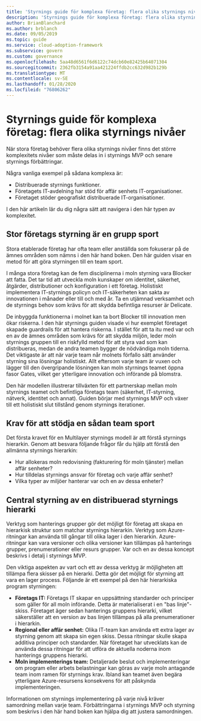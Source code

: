 ```yaml
---
title: 'Styrnings guide för komplexa företag: flera olika styrnings nivåer'
description: 'Styrnings guide för komplexa företag: flera olika styrnings nivåer'
author: BrianBlanchard
ms.author: brblanch
ms.date: 09/05/2019
ms.topic: guide
ms.service: cloud-adoption-framework
ms.subservice: govern
ms.custom: governance
ms.openlocfilehash: 5aa48d6561f6d6122c74dcb60e82425b64071304
ms.sourcegitcommit: 2362fb3154a91aa421224ffdb2cc632d982b129b
ms.translationtype: MT
ms.contentlocale: sv-SE
ms.lasthandoff: 01/28/2020
ms.locfileid: "76806262"
---
```

# <a name="governance-guide-for-complex-enterprises-multiple-layers-of-governance"></a>Styrnings guide för komplexa företag: flera olika styrnings nivåer

När stora företag behöver flera olika styrnings nivåer finns det större komplexitets nivåer som måste delas in i styrnings MVP och senare styrnings förbättringar.

Några vanliga exempel på sådana komplexa är:

- Distribuerade styrnings funktioner.
- Företagets IT-avdelning har stöd för affär senhets IT-organisationer.
- Företaget stöder geografiskt distribuerade IT-organisationer.

I den här artikeln lär du dig några sätt att navigera i den här typen av komplexitet.

## <a name="large-enterprise-governance-is-a-team-sport"></a>Stor företags styrning är en grupp sport

Stora etablerade företag har ofta team eller anställda som fokuserar på de ämnes områden som nämns i den här hand boken. Den här guiden visar en metod för att göra styrningen till en team sport.

I många stora företag kan de fem disciplinerna i moln styrning vara Blocker att fatta. Det tar tid att utveckla moln kunskaper om identitet, säkerhet, åtgärder, distributioner och konfiguration i ett företag. Holistiskt implementera IT-styrnings policyn och IT-säkerheten kan sakta av innovationen i månader eller till och med år. Ta en utjämnad verksamhet och de styrnings behov som krävs för att skydda befintliga resurser är Delicate.

De inbyggda funktionerna i molnet kan ta bort Blocker till innovation men ökar riskerna. I den här styrnings guiden visade vi hur exemplet företaget skapade guardrails för att hantera riskerna. I stället för att ta itu med var och en av de ämnes områden som krävs för att skydda miljön, leder moln styrnings gruppen till en riskfylld metod för att styra vad som kan distribueras, medan de andra teamen bygger de nödvändiga moln tiderna. Det viktigaste är att när varje team når molnets förfallo sätt använder styrning sina lösningar holistiskt. Allt eftersom varje team är vuxen och lägger till den övergripande lösningen kan moln styrnings teamet öppna fasor Gates, vilket ger ytterligare innovation och införande på blomstra.

Den här modellen illustrerar tillväxten för ett partnerskap mellan moln styrnings teamet och befintliga företags team (säkerhet, IT-styrning, nätverk, identitet och annat). Guiden börjar med styrnings MVP och växer till ett holistiskt slut tillstånd genom styrnings iterationer.

## <a name="requirements-to-supporting-such-a-team-sport"></a>Krav för att stödja en sådan team sport

Det första kravet för en Multilayer styrnings modell är att förstå styrnings hierarkin. Genom att besvara följande frågor får du hjälp att förstå den allmänna styrnings hierarkin:

- Hur allokeras moln redovisning (fakturering för moln tjänster) mellan affär senheter?
- Hur tilldelas styrnings ansvar för företag och varje affär senhet?
- Vilka typer av miljöer hanterar var och en av dessa enheter?

## <a name="central-governance-of-a-distributed-governance-hierarchy"></a>Central styrning av en distribuerad styrnings hierarki

Verktyg som hanterings grupper gör det möjligt för företag att skapa en hierarkisk struktur som matchar styrnings hierarkin. Verktyg som Azure-ritningar kan använda till gångar till olika lager i den hierarkin. Azure-ritningar kan vara versioner och olika versioner kan tillämpas på hanterings grupper, prenumerationer eller resurs grupper. Var och en av dessa koncept beskrivs i detalj i styrnings MVP.

Den viktiga aspekten av vart och ett av dessa verktyg är möjligheten att tillämpa flera skisser på en hierarki. Detta gör det möjligt för styrning att vara en lager process. Följande är ett exempel på den här hierarkiska program styrningen:

- **Företags IT:** Företags IT skapar en uppsättning standarder och principer som gäller för all moln införande. Detta är materialiserat i en "bas linje"-skiss. Företaget äger sedan hanterings gruppens hierarki, vilket säkerställer att en version av bas linjen tillämpas på alla prenumerationer i hierarkin.
- **Regional eller affär senhet:** Olika IT-team kan använda ett extra lager av styrning genom att skapa sin egen skiss. Dessa ritningar skulle skapa additiva principer och standarder. När företaget har utvecklats kan de använda dessa ritningar för att utföra de aktuella noderna inom hanterings gruppens hierarki.
- **Moln implementerings team:** Detaljerade beslut och implementeringar om program eller arbets belastningar kan göras av varje moln antagande team inom ramen för styrnings krav. Ibland kan teamet även begära ytterligare Azure-resursens konsekvens för att påskynda implementeringen.

Informationen om styrnings implementering på varje nivå kräver samordning mellan varje team. Förbättringarna i styrnings MVP och styrning som beskrivs i den här hand boken kan hjälpa dig att justera samordningen.
